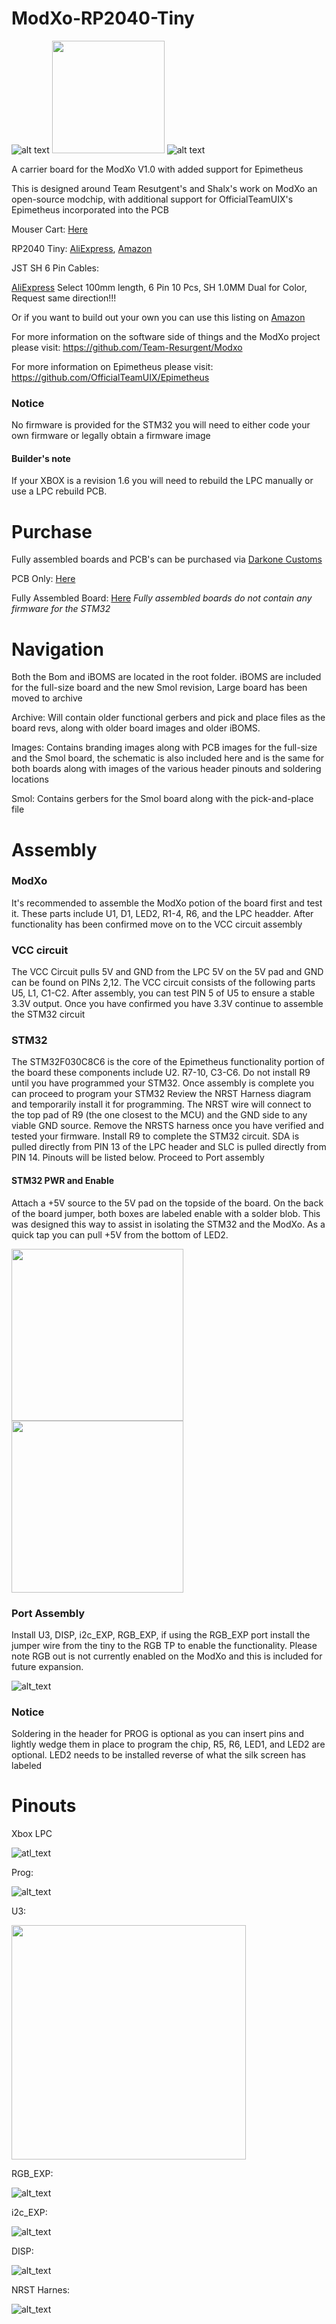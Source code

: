 # ModXo-RP2040-Tiny

![alt text](https://github.com/Darkone83/ModXo-RP2040-Tiny/blob/main/Images/logo.png?raw=true) <img src="https://github.com/Darkone83/ModXo-RP2040-Tiny/blob/main/Images/team-resurgent.png" width="180"> ![alt text](https://github.com/Darkone83/ModXo-RP2040-Tiny/blob/main/Images/DC%20logo.png?raw=true)

A carrier board for the ModXo V1.0 with added support for Epimetheus

This is designed around Team Resutgent's and Shalx's work on ModXo an open-source modchip, with additional support for OfficialTeamUIX's Epimetheus incorporated into the PCB

Mouser Cart: <a href="https://www.mouser.com/ProjectManager/ProjectDetail.aspx?AccessID=a62729557a">Here</a>

RP2040 Tiny: <a href="https://www.aliexpress.us/item/3256805837992528.html?spm=a2g0o.productlist.main.21.2f7926c5zGZBOW&algo_pvid=a59806cb-1f8b-4000-8595-0b05ca9fd6e6&algo_exp_id=a59806cb-1f8b-4000-8595-0b05ca9fd6e6-10&pdp_npi=4%40dis%21USD%217.22%214.48%21%21%217.22%214.48%21%402101c80217323295821625728e786b%2112000035369681956%21sea%21US%21196794698%21X&curPageLogUid=5ESoEvR4Kxce&utparam-url=scene%3Asearch%7Cquery_from%3A">AliExpress</a>, <a href="https://www.amazon.com/gp/product/B0CHDW1MY5/ref=ppx_yo_dt_b_asin_title_o02_s00?ie=UTF8&psc=1">Amazon</a>

JST SH 6 Pin Cables: 

<a href="https://www.aliexpress.us/item/3256804332710255.html?spm=a2g0o.detail.pcDetailTopMoreOtherSeller.5.245bNc4KNc4Kdm&gps-id=pcDetailTopMoreOtherSeller&scm=1007.40050.354490.0&scm_id=1007.40050.354490.0&scm-url=1007.40050.354490.0&pvid=6b58b5af-718a-4929-bfb1-9a0c24fd9d3c&_t=gps-id:pcDetailTopMoreOtherSeller,scm-url:1007.40050.354490.0,pvid:6b58b5af-718a-4929-bfb1-9a0c24fd9d3c,tpp_buckets:668%232846%238112%231997&pdp_npi=4%40dis%21USD%210.46%210.40%21%21%210.46%210.40%21%402103241117302619299196939e5dfc%2112000029449896682%21rec%21US%21196794698%21X&utparam-url=scene%3ApcDetailTopMoreOtherSeller%7Cquery_from%3A">AliExpress</a> Select 100mm length, 6 Pin 10 Pcs, SH 1.0MM Dual for Color, Request same direction!!!

Or if you want to build out your own you can use this listing on <a href="https://www.amazon.com/gp/product/B0BKSNMCV4/ref=ppx_yo_dt_b_asin_title_o03_s00?ie=UTF8&psc=1">Amazon</a>






For more information on the software side of things and the ModXo project please visit: https://github.com/Team-Resurgent/Modxo

For more information on Epimetheus please visit: https://github.com/OfficialTeamUIX/Epimetheus 

### Notice

No firmware is provided for the STM32 you will need to either code your own firmware or legally obtain a firmware image

#### Builder's note

If your XBOX is a revision 1.6 you will need to rebuild the LPC manually or use a LPC rebuild PCB.



# Purchase

Fully assembled boards and PCB's can be purchased via <a href="https://darkonecustoms.com">Darkone Customs</a>

PCB Only: <a href="https://www.darkonecustoms.com/store/p/modxo-epimetheus-pcb">Here</a>

Fully Assembled Board: <a href="https://www.darkonecustoms.com/store/p/modxo-epimetheus-fully-assembled">Here</a> *Fully assembled boards do not contain any firmware for the STM32*


# Navigation

Both the Bom and iBOMS are located in the root folder. iBOMS are included for the full-size board and the new Smol revision, Large board has been moved to archive

Archive: Will contain older functional gerbers and pick and place files as the board revs, along with older board images and older iBOMS.

Images: Contains branding images along with PCB images for the full-size and the Smol board, the schematic is also included here and is the same for both boards along with images of the various header pinouts and soldering locations

Smol: Contains gerbers for the Smol board along with the pick-and-place file






# Assembly

### ModXo

It's recommended to assemble the ModXo potion of the board first and test it. These parts include U1, D1, LED2, R1-4, R6, and the LPC headder. After functionality has been confirmed move on to the VCC circuit assembly

### VCC circuit

The VCC Circuit pulls 5V and GND from the LPC 5V on the 5V pad and GND can be found on PINs 2,12. The VCC circuit consists of the following parts U5, L1, C1-C2. After assembly, you can test PIN 5 of U5 to ensure a stable 3.3V output. Once you have confirmed you have 3.3V continue to assemble the STM32 circuit

### STM32

The STM32F030C8C6 is the core of the Epimetheus functionality portion of the board these components include U2. R7-10, C3-C6. Do not install R9 until you have programmed your STM32. Once assembly is complete you can proceed to program your STM32 Review the NRST Harness diagram and temporarily install it for programming. The NRST wire will connect to the top pad of R9 (the one closest to the MCU) and the GND side to any viable GND source. Remove the NRSTS harness once you have verified and tested your firmware. Install R9 to complete the STM32 circuit. SDA is pulled directly from PIN 13 of the LPC header and SLC is pulled directly from PIN 14. Pinouts will be listed below. Proceed to Port assembly

#### STM32 PWR and Enable
Attach a +5V source to the 5V pad on the topside of the board. On the back of the board jumper, both boxes are labeled enable with a solder blob. This was designed this way to assist in isolating the STM32 and the ModXo. As a quick tap you can pull +5V from the bottom of LED2. 

<img src="https://github.com/Darkone83/ModXo-RP2040-Tiny/blob/main/Images/5V_TAP.png" width="275"> <img src="https://github.com/Darkone83/ModXo-RP2040-Tiny/blob/main/Images/SM_EN.png" width="275">

### Port Assembly

Install U3, DISP, i2c_EXP, RGB_EXP, if using the RGB_EXP port install the jumper wire from the tiny to the RGB TP to enable the functionality. Please note RGB out is not currently enabled on the ModXo and this is included for future expansion.

![alt_text](https://github.com/Darkone83/ModXo-RP2040-Tiny/blob/main/Images/RGB_EN.png?raw=true)

### Notice

Soldering in the header for PROG is optional as you can insert pins and lightly wedge them in place to program the chip, R5, R6, LED1, and LED2 are optional. LED2 needs to be installed reverse of what the silk screen has labeled




# Pinouts 

Xbox LPC

![atl_text](https://github.com/Darkone83/ModXo-RP2040-Tiny/blob/main/Images/LPC.png?raw=true)

Prog: 

![alt_text](https://github.com/Darkone83/ModXo-RP2040-Tiny/blob/main/Images/PROG.png?raw=true)

U3: 

<img src="https://github.com/Darkone83/ModXo-RP2040-Tiny/blob/main/Images/U3.png" width="375">

RGB_EXP: 

![alt_text](https://github.com/Darkone83/ModXo-RP2040-Tiny/blob/main/Images/RGB_EXP.png?raw=true)

i2c_EXP: 

![alt_text](https://github.com/Darkone83/ModXo-RP2040-Tiny/blob/main/Images/i2c_EXP.png?raw=true)

DISP: 

![alt_text](https://github.com/Darkone83/ModXo-RP2040-Tiny/blob/main/Images/DISP.png?raw=true)

NRST Harnes:

![alt_text](https://github.com/Darkone83/ModXo-RP2040-Tiny/blob/main/Images/NRST.png?raw=true)
